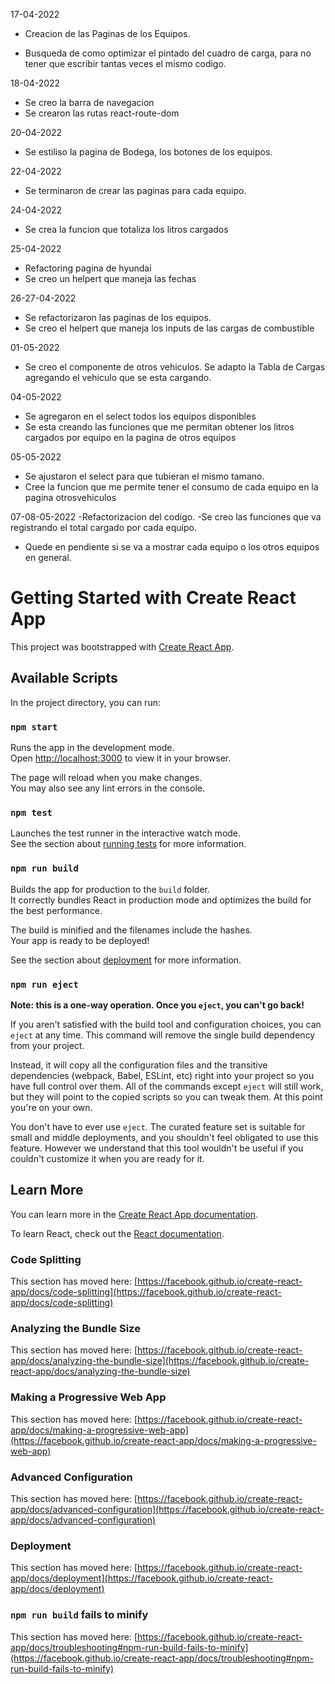 17-04-2022

- Creacion de las Paginas de los Equipos.

- Busqueda de como optimizar el pintado del cuadro de carga, para no tener que escribir tantas veces el mismo codigo.

18-04-2022

- Se creo la barra de navegacion
- Se crearon las rutas react-route-dom

20-04-2022

- Se estiliso la pagina de Bodega, los botones de los equipos.

22-04-2022

- Se terminaron de crear las paginas para cada equipo.

24-04-2022

- Se crea la funcion que totaliza los litros cargados

25-04-2022

- Refactoring pagina de hyundai
- Se creo un helpert que maneja las fechas

26-27-04-2022

- Se refactorizaron las paginas de los equipos.
- Se creo el helpert que maneja los inputs de las cargas de combustible

01-05-2022

- Se creo el componente de otros vehiculos. Se adapto la Tabla de Cargas agregando el vehiculo que se esta cargando.

04-05-2022

- Se agregaron en el select todos los equipos disponibles
- Se esta creando las funciones que me permitan obtener los litros cargados por equipo en la pagina de otros equipos

05-05-2022

- Se ajustaron el select para que tubieran el mismo tamano.
- Cree la funcion que me permite tener el consumo de cada equipo en la pagina otrosvehiculos

07-08-05-2022
-Refactorizacion del codigo.
-Se creo las funciones que va registrando el total cargado por cada equipo.

- Quede en pendiente si se va a mostrar cada equipo o los otros equipos en general.

# Getting Started with Create React App

This project was bootstrapped with [Create React App](https://github.com/facebook/create-react-app).

## Available Scripts

In the project directory, you can run:

### `npm start`

Runs the app in the development mode.\
Open [http://localhost:3000](http://localhost:3000) to view it in your browser.

The page will reload when you make changes.\
You may also see any lint errors in the console.

### `npm test`

Launches the test runner in the interactive watch mode.\
See the section about [running tests](https://facebook.github.io/create-react-app/docs/running-tests) for more information.

### `npm run build`

Builds the app for production to the `build` folder.\
It correctly bundles React in production mode and optimizes the build for the best performance.

The build is minified and the filenames include the hashes.\
Your app is ready to be deployed!

See the section about [deployment](https://facebook.github.io/create-react-app/docs/deployment) for more information.

### `npm run eject`

**Note: this is a one-way operation. Once you `eject`, you can't go back!**

If you aren't satisfied with the build tool and configuration choices, you can `eject` at any time. This command will remove the single build dependency from your project.

Instead, it will copy all the configuration files and the transitive dependencies (webpack, Babel, ESLint, etc) right into your project so you have full control over them. All of the commands except `eject` will still work, but they will point to the copied scripts so you can tweak them. At this point you're on your own.

You don't have to ever use `eject`. The curated feature set is suitable for small and middle deployments, and you shouldn't feel obligated to use this feature. However we understand that this tool wouldn't be useful if you couldn't customize it when you are ready for it.

## Learn More

You can learn more in the [Create React App documentation](https://facebook.github.io/create-react-app/docs/getting-started).

To learn React, check out the [React documentation](https://reactjs.org/).

### Code Splitting

This section has moved here: [https://facebook.github.io/create-react-app/docs/code-splitting](https://facebook.github.io/create-react-app/docs/code-splitting)

### Analyzing the Bundle Size

This section has moved here: [https://facebook.github.io/create-react-app/docs/analyzing-the-bundle-size](https://facebook.github.io/create-react-app/docs/analyzing-the-bundle-size)

### Making a Progressive Web App

This section has moved here: [https://facebook.github.io/create-react-app/docs/making-a-progressive-web-app](https://facebook.github.io/create-react-app/docs/making-a-progressive-web-app)

### Advanced Configuration

This section has moved here: [https://facebook.github.io/create-react-app/docs/advanced-configuration](https://facebook.github.io/create-react-app/docs/advanced-configuration)

### Deployment

This section has moved here: [https://facebook.github.io/create-react-app/docs/deployment](https://facebook.github.io/create-react-app/docs/deployment)

### `npm run build` fails to minify

This section has moved here: [https://facebook.github.io/create-react-app/docs/troubleshooting#npm-run-build-fails-to-minify](https://facebook.github.io/create-react-app/docs/troubleshooting#npm-run-build-fails-to-minify)
